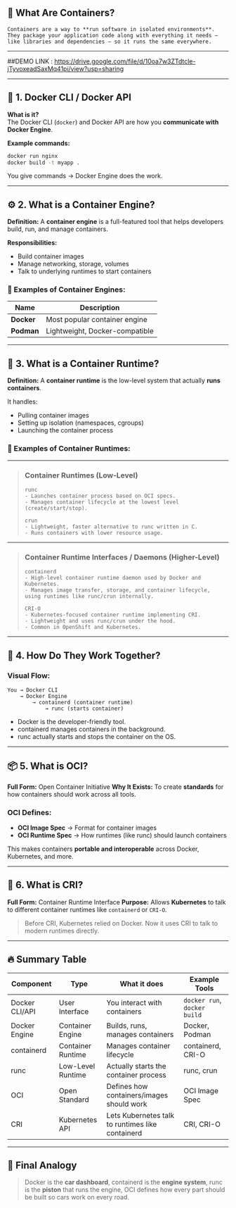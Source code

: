 ## 🧱 What Are Containers?
```
Containers are a way to **run software in isolated environments**.  
They package your application code along with everything it needs — like libraries and dependencies — so it runs the same everywhere.
```
---

##DEMO LINK : https://drive.google.com/file/d/10oa7w3ZTdtcle-jTyvoxeadSaxMq41pi/view?usp=sharing

---
## 🔹 1. Docker CLI / Docker API

**What is it?**  
The Docker CLI (`docker`) and Docker API are how you **communicate with Docker Engine**.

**Example commands:**
```bash
docker run nginx
docker build -t myapp .
````

You give commands → Docker Engine does the work.

---

## ⚙️ 2. What is a Container Engine?

**Definition:**
A **container engine** is a full-featured tool that helps developers build, run, and manage containers.

**Responsibilities:**

* Build container images
* Manage networking, storage, volumes
* Talk to underlying runtimes to start containers

### 🔸 Examples of Container Engines:

| Name        | Description                    |
| ----------- | ------------------------------ |
| **Docker**  | Most popular container engine  |
| **Podman**  | Lightweight, Docker-compatible |

---

## 🧠 3. What is a Container Runtime?

**Definition:**
A **container runtime** is the low-level system that actually **runs containers**.

It handles:

* Pulling container images
* Setting up isolation (namespaces, cgroups)
* Launching the container process

### 🔸 Examples of Container Runtimes:

---

> ### Container Runtimes (Low-Level)
>
> ```
> runc
> - Launches container process based on OCI specs.
> - Manages container lifecycle at the lowest level (create/start/stop).
>
> crun
> - Lightweight, faster alternative to runc written in C.
> - Runs containers with lower resource usage.
> ```

---

> ### Container Runtime Interfaces / Daemons (Higher-Level)
>
> ```
> containerd
> - High-level container runtime daemon used by Docker and Kubernetes.
> - Manages image transfer, storage, and container lifecycle, using runtimes like runc/crun internally.
>
> CRI-O
> - Kubernetes-focused container runtime implementing CRI.
> - Lightweight and uses runc/crun under the hood.
> - Common in OpenShift and Kubernetes.
> ```

---


## 🧩 4. How Do They Work Together?
### Visual Flow:

```
You → Docker CLI
    → Docker Engine
        → containerd (container runtime)
            → runc (starts container)
```

* Docker is the developer-friendly tool.
* containerd manages containers in the background.
* runc actually starts and stops the container on the OS.

---

## 📦 5. What is OCI?

**Full Form:** Open Container Initiative
**Why It Exists:**
To create **standards** for how containers should work across all tools.

### OCI Defines:

* **OCI Image Spec** → Format for container images
* **OCI Runtime Spec** → How runtimes (like runc) should launch containers

This makes containers **portable and interoperable** across Docker, Kubernetes, and more.

---

## 🔗 6. What is CRI?

**Full Form:** Container Runtime Interface
**Purpose:**
Allows **Kubernetes** to talk to different container runtimes like `containerd` or `CRI-O`.

> Before CRI, Kubernetes relied on Docker. Now it uses CRI to talk to modern runtimes directly.

---

## 🔥 Summary Table

| Component      | Type              | What it does                                     | Example Tools                |
| -------------- | ----------------- | ------------------------------------------------ | ---------------------------- |
| Docker CLI/API | User Interface    | You interact with containers                     | `docker run`, `docker build` |
| Docker Engine  | Container Engine  | Builds, runs, manages containers                 | Docker, Podman               |
| containerd     | Container Runtime | Manages container lifecycle                      | containerd, CRI-O            |
| runc           | Low-Level Runtime | Actually starts the container process            | runc, crun                   |
| OCI            | Open Standard     | Defines how containers/images should work        | OCI Image Spec               |
| CRI            | Kubernetes API    | Lets Kubernetes talk to runtimes like containerd | CRI, CRI-O                   |

---

## 🧠 Final Analogy

> Docker is the **car dashboard**,
> containerd is the **engine system**,
> runc is the **piston** that runs the engine,
> OCI defines how every part should be built so cars work on every road.


